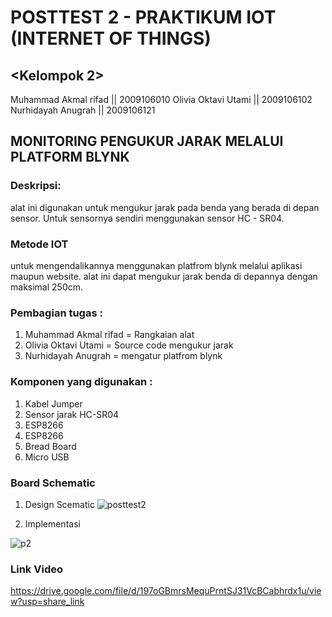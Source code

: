 # POSTTEST 2 - PRAKTIKUM IOT (INTERNET OF THINGS)

## <Kelompok 2>

Muhammad Akmal rifad || 2009106010
Olivia Oktavi Utami || 2009106102
Nurhidayah Anugrah || 2009106121

## MONITORING PENGUKUR JARAK MELALUI PLATFORM BLYNK


### Deskripsi:
alat ini digunakan untuk mengukur jarak pada benda yang berada di depan sensor. Untuk sensornya sendiri menggunakan sensor HC - SR04. 

### Metode IOT
untuk mengendalikannya menggunakan platfrom blynk melalui aplikasi maupun website. alat ini dapat mengukur jarak benda di depannya dengan maksimal 250cm. 

### Pembagian tugas :
  1. Muhammad Akmal rifad = Rangkaian alat 
  2. Olivia Oktavi Utami = Source code mengukur jarak 
  3. Nurhidayah Anugrah = mengatur platfrom blynk 
  
 
 ### Komponen yang digunakan :
 
1. Kabel Jumper
2. Sensor jarak HC-SR04
3. ESP8266
4. ESP8266
5. Bread Board
6. Micro USB

### Board Schematic
1. Design Scematic 
![posttest2](https://user-images.githubusercontent.com/102194104/229737838-ecdf9c0a-155e-409f-aac3-2b075518f114.png)

2. Implementasi 

![p2](https://user-images.githubusercontent.com/102194104/229738247-eec13dc5-071a-4060-862b-045999aae620.jpeg)

### Link Video
https://drive.google.com/file/d/197oGBmrsMequPrntSJ31VcBCabhrdx1u/view?usp=share_link

